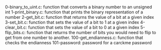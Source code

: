 0-binary_to_uint.c: function that converts a binary number to an unsigned int
1-print_binary.c:  function that prints the binary representation of a number
2-get_bit.c: function that returns the value of a bit at a given index
3-set_bit.c: function that sets the value of a bit to 1 at a given index
4-clear_bit.c: function that sets the value of a bit to 0 at a given index
5-flip_bits.c: function that returns the number of bits you would need to flip to get from one number to another.
100-get_endianness.c: function that checks the endianness
101-password: password for a carckme password
